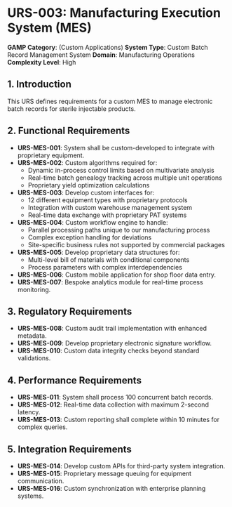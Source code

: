 # URS-003: Manufacturing Execution System (MES)
**GAMP Category**: (Custom Applications)
**System Type**: Custom Batch Record Management System
**Domain**: Manufacturing Operations
**Complexity Level**: High

## 1. Introduction
This URS defines requirements for a custom MES to manage electronic batch records for sterile injectable products.

## 2. Functional Requirements
- **URS-MES-001**: System shall be custom-developed to integrate with proprietary equipment.
- **URS-MES-002**: Custom algorithms required for:
  - Dynamic in-process control limits based on multivariate analysis
  - Real-time batch genealogy tracking across multiple unit operations
  - Proprietary yield optimization calculations
- **URS-MES-003**: Develop custom interfaces for:
  - 12 different equipment types with proprietary protocols
  - Integration with custom warehouse management system
  - Real-time data exchange with proprietary PAT systems
- **URS-MES-004**: Custom workflow engine to handle:
  - Parallel processing paths unique to our manufacturing process
  - Complex exception handling for deviations
  - Site-specific business rules not supported by commercial packages
- **URS-MES-005**: Develop proprietary data structures for:
  - Multi-level bill of materials with conditional components
  - Process parameters with complex interdependencies
- **URS-MES-006**: Custom mobile application for shop floor data entry.
- **URS-MES-007**: Bespoke analytics module for real-time process monitoring.

## 3. Regulatory Requirements
- **URS-MES-008**: Custom audit trail implementation with enhanced metadata.
- **URS-MES-009**: Develop proprietary electronic signature workflow.
- **URS-MES-010**: Custom data integrity checks beyond standard validations.

## 4. Performance Requirements
- **URS-MES-011**: System shall process 100 concurrent batch records.
- **URS-MES-012**: Real-time data collection with maximum 2-second latency.
- **URS-MES-013**: Custom reporting shall complete within 10 minutes for complex queries.

## 5. Integration Requirements
- **URS-MES-014**: Develop custom APIs for third-party system integration.
- **URS-MES-015**: Proprietary message queuing for equipment communication.
- **URS-MES-016**: Custom synchronization with enterprise planning systems.